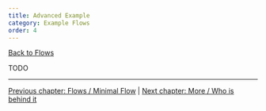```yaml
---
title: Advanced Example
category: Example Flows
order: 4
---
```


[<i class="fa fa-arrow-up" aria-hidden="true"></i> Back to Flows](/cloud/flows)

TODO

-----

[<i class="fa fa-arrow-left" aria-hidden="true"></i> Previous chapter: Flows / Minimal Flow](/examples/minimal_flow) | [Next chapter: More / Who is behind it <i class="fa fa-arrow-right" aria-hidden="true"></i>](/more/authors)
